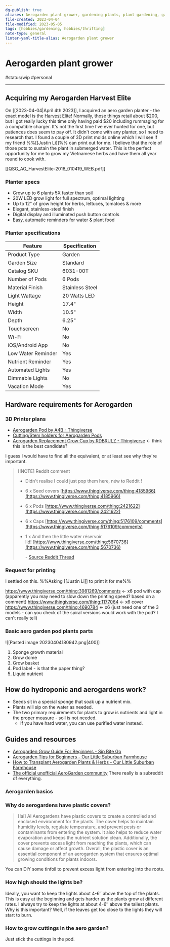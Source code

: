 ```yaml
---
dg-publish: true
aliases: Aerogarden plant grower, gardening plants, plant gardening, gardening
file-created: 2023-04-04
file-modified: 2023-05-05
tags: [hobbies/gardening, hobbies/thrifting]
note-type: general
linter-yaml-title-alias: Aerogarden plant grower
---
```


# Aerogarden plant grower

#status/wip #personal

---

## Acquiring my Aerogarden Harvest Elite

On [[2023-04-04|April 4th 2023]], I acquired an aero garden planter - the exact model is the [Harvest Elite](https://aerogarden.com/gardens/harvest-family/harvest-elite.html)! Normally, those things retail about $200, but I got really lucky this time only having paid $20 including rummaging for a compatible charger. It's not the first time I've ever hunted for one, but patiences does seem to pay off. It didn't come with any planter, so I need to research that. I found a couple of 3D print molds online which I will see if my friend %%[[Justin Li]]%% can print out for me. I believe that the role of those pots to sustain the plant in submerged water. This is the perfect opportunity for me to grow my Vietnamese herbs and have them all year round to cook with.

[[QSG_AG_HarvestElite-2018_010419_WEB.pdf]]

### Planter specs

-   Grow up to 6 plants 5X faster than soil
-   20W LED grow light for full spectrum, optimal lighting
-   Up to 12" of grow height for herbs, lettuces, tomatoes & more
-   Elegant, stainless-steel finish
-   Digital display and illuminated push button controls
-   Easy, automatic reminders for water & plant food

### Planter specifications

| Feature           | Specification     |
|-------------------|-------------------|
| Product Type      | Garden            |
| Garden Size       | Standard          |
| Catalog SKU       | 6031-00T          |
| Number of Pods    | 6 Pods            |
| Material Finish   | Stainless Steel   |
| Light Wattage     | 20 Watts LED      |
| Height            | 17.4"             |
| Width             | 10.5"             |
| Depth             | 6.25"             |
| Touchscreen       | No                |
| Wi-Fi             | No                |
| iOS/Android App   | No                |
| Low Water Reminder| Yes               |
| Nutrient Reminder | Yes               |
| Automated Lights  | Yes               |
| Dimmable Lights   | No                |
| Vacation Mode     | Yes               |

## Hardware requirements for Aerogarden

### 3D Printer plans

- [Aerogarden Pod by A4B - Thingiverse](https://www.thingiverse.com/thing:2421622)
- [Cutting/Stem holders for Aerogarden Pods](https://www.thingiverse.com/thing:4690784/files)
- [Aerogarden Replacement Grow Cup by RDBRULZ - Thingiverse](https://www.thingiverse.com/thing:2087178) <- think this is the best candidate?

I guess I would have to find all the equivalent, or at least see why they're important.

> [!NOTE] Reddit comment
> - Didn't realise I could just pop them here, néw to Reddit !
> - 6 x Seed covers [https://www.thingiverse.com/thing:4185966](https://www.thingiverse.com/thing:4185966)
> - 6 x Pods [https://www.thingiverse.com/thing:2421622](https://www.thingiverse.com/thing:2421622)
> - 6 x Caps [https://www.thingiverse.com/thing:5176109/comments](https://www.thingiverse.com/thing:5176109/comments)
> - 1 x And then the little water réservoir lid! [https://www.thingiverse.com/thing:5670736](https://www.thingiverse.com/thing:5670736)
>
>   \- [Source Reddit Thread](https://www.reddit.com/r/aerogarden/comments/120i9vi/mega_happy_with_these_3d_printed_reusable_baskets/jdljl5h/)

### Request for printing

I settled on this. %%Asking [[Justin Li]] to print it for me%%

https://www.thingiverse.com/thing:3981269/comments <- x6 pod with cap (apparently you may need to slow down the printing speed? based on a comment)
https://www.thingiverse.com/thing:1177064 <- x6 cover
https://www.thingiverse.com/thing:4690784 <- x6 (just need one of the 3 models - can you check of the spiral versions would work with the pod? I can't really tell)

### Basic aero garden pod plants parts

![[Pasted image 20230404180942.png|400]]

1. Sponge growth material
2. Grow dome
3. Grow basket
4. Pod label - is that the paper thing?
5. Liquid nutrient

## How do hydroponic and aerogardens work?

- Seeds sit in a special sponge that soak up a nutrient mix.
- Plants will sip on the water as needed.
- The two primary requirements for plants to grow is nutrients and light in the proper measure - soil is not needed.
	- If you have hard water, you can use purified water instead.

## Guides and resources

- [Aerogarden Grow Guide For Beginners - Sip Bite Go](https://sipbitego.com/aerogarden-grow-guide/)
- [Aerogarden Tips for Beginners - Our Little Suburban Farmhouse](https://ourlittlesuburbanfarmhouse.com/aerogarden-tips-for-beginners/)
- [How to Transplant Aerogarden Plants & Herbs - Our Little Suburban Farmhouse](https://ourlittlesuburbanfarmhouse.com/how-to-transplant-aerogarden-plants-herbs/)
- [The official unofficial AeroGarden community](https://www.reddit.com/r/aerogarden/) There really is a subreddit of everything.

### Aerogarden basics

### Why do aerogardens have plastic covers?

> [!ai] AI
> Aerogardens have plastic covers to create a controlled and enclosed environment for the plants. The cover helps to maintain humidity levels, regulate temperature, and prevent pests or contaminants from entering the system. It also helps to reduce water evaporation and keeps the nutrient solution clean. Additionally, the cover prevents excess light from reaching the plants, which can cause damage or affect growth. Overall, the plastic cover is an essential component of an aerogarden system that ensures optimal growing conditions for plants indoors.

You can DIY some tinfoil to prevent excess light from entering into the roots.

### How high should the lights be?

Ideally, you want to keep the lights about 4-6″ above the top of the plants. This is easy at the beginning and gets harder as the plants grow at different rates. I always try to keep the lights at about 4-6″ above the tallest plants. Why is this important? Well, if the leaves get too close to the lights they will start to burn.

### How to grow cuttings in the aero garden?

Just stick the cuttings in the pod.

